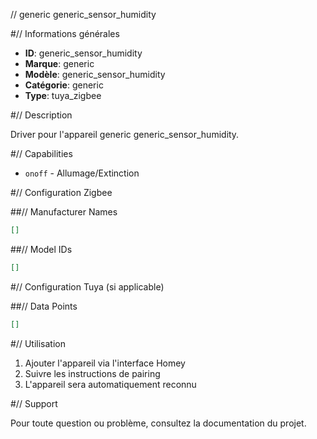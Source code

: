 // generic generic_sensor_humidity

#// Informations générales

- **ID**: generic_sensor_humidity
- **Marque**: generic
- **Modèle**: generic_sensor_humidity
- **Catégorie**: generic
- **Type**: tuya_zigbee

#// Description

Driver pour l'appareil generic generic_sensor_humidity.

#// Capabilities

- `onoff` - Allumage/Extinction

#// Configuration Zigbee

##// Manufacturer Names
```json
[]
```

##// Model IDs
```json
[]
```

#// Configuration Tuya (si applicable)

##// Data Points
```json
[]
```

#// Utilisation

1. Ajouter l'appareil via l'interface Homey
2. Suivre les instructions de pairing
3. L'appareil sera automatiquement reconnu

#// Support

Pour toute question ou problème, consultez la documentation du projet.
